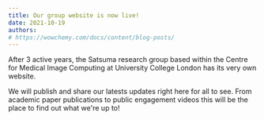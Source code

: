 ```yaml
---
title: Our group website is now live!
date: 2021-10-19
authors:
# https://wowchemy.com/docs/content/blog-posts/
---
```


After 3 active years, the Satsuma research group based within the Centre for Medical Image Computing at University College London has its very own website.

<!--more-->

We will publish and share our latests updates right here for all to see. From academic paper publications to public engagement videos this will be the place to find out what we're up to!
